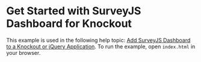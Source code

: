 # Get Started with SurveyJS Dashboard for Knockout

This example is used in the following help topic: [Add SurveyJS Dashboard to a Knockout or jQuery Application](https://surveyjs.io/dashboard/documentation/get-started-knockout-jquery). To run the example, open `index.html` in your browser.